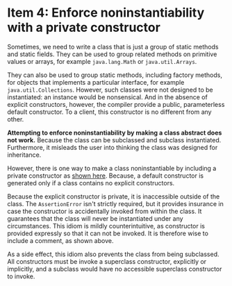 # Item 4: Enforce noninstantiability with a private constructor

Sometimes, we need to write a class that is just a group of static methods and static fields.
They can be used to group related methods on primitive values or arrays, for example `java.lang.Math` or
`java.util.Arrays`.

They can also be used to group static methods, including factory methods, for objects that implements a particular interface, for example `java.util.Collections`.
However, such classes were not designed to be instantiated: an instance would be nonsensical. And in the absence of explicit constructors, however, the compiler provide a public, parameterless default constructor.
To a client, this constructor is no different from any other.

**Attempting to enforce noninstantiability by making a class abstract does not work.** Because the class can be subclassed and subclass instantiated.
Furthermore, it misleads the user into thinking the class was designed for inheritance.

However, there is one way to make a class noninstantiable by including a private constructor as [shown here](https://github.com/farruhx/java-best-practices/tree/master/src/item4/noninstantiable). Because, a default constructor is generated only if a class contains no explicit constructors.

Because the explicit constructor is private, it is inaccessible outside of the class. The `AssertionError` isn't strictly required, but it provides insurance in case the constructor is accidentally invoked from within the class.
It guarantees that the class will never be instantiated under any circumstances. This idiom is mildly counterintuitive, as constructor is provided expressly so that it can not be invoked. It is therefore wise to include a comment, as shown above.

As a side effect, this idiom also prevents the class from being subclassed. All constructors must be invoke a superclass constructor, explicitly or implicitly, and a subclass would have no accessible superclass constructor to invoke.




